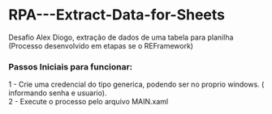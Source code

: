 # RPA---Extract-Data-for-Sheets
Desafio Alex Diogo, extração de dados de uma tabela para planilha (Processo desenvolvido em etapas se o REFramework)

<h3>Passos Iniciais para funcionar: </h3>

<p> 
  1 - Crie uma credencial do tipo generica, podendo ser no proprio windows. ( informando senha e usuario). <br>
  2 - Execute o processo pelo arquivo MAIN.xaml
</p>
